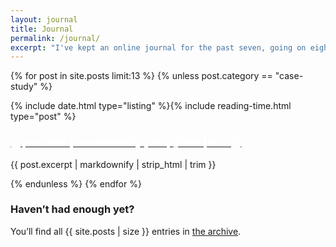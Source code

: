 ```yaml
---
layout: journal
title: Journal
permalink: /journal/
excerpt: "I've kept an online journal for the past seven, going on eight years, writing about things that excite, annoy and fascinate me."
---
```

<!-- <h2 class="h4">Recent entries</h2> -->

{% for post in site.posts limit:13 %}
{% unless post.category == "case-study" %}
<article class="post-preview">
{% include date.html type="listing" %}{% include reading-time.html type="post" %}
<h3 class="h3 post-heading post-type--{{ post.category }}"><a class="post-link" href="{{ post.url | prepend: site.baseurl }}"><span {% if post.color %} style="color: white; background-color: {{ post.color }};"{% endif %} >{{ post.title | markdownify | strip_html | trim  }}</span></a></h3>
<p>{{ post.excerpt | markdownify | strip_html | trim }}</p>
</article>
{% endunless %}
{% endfor %}

<h3 class="h4 subheading" id="more-posts">Haven&rsquo;t had enough yet?</h3>

<p>
	You&rsquo;ll find all {{ site.posts | size }} entries in <a href="/archive">the archive</a>.
</p>